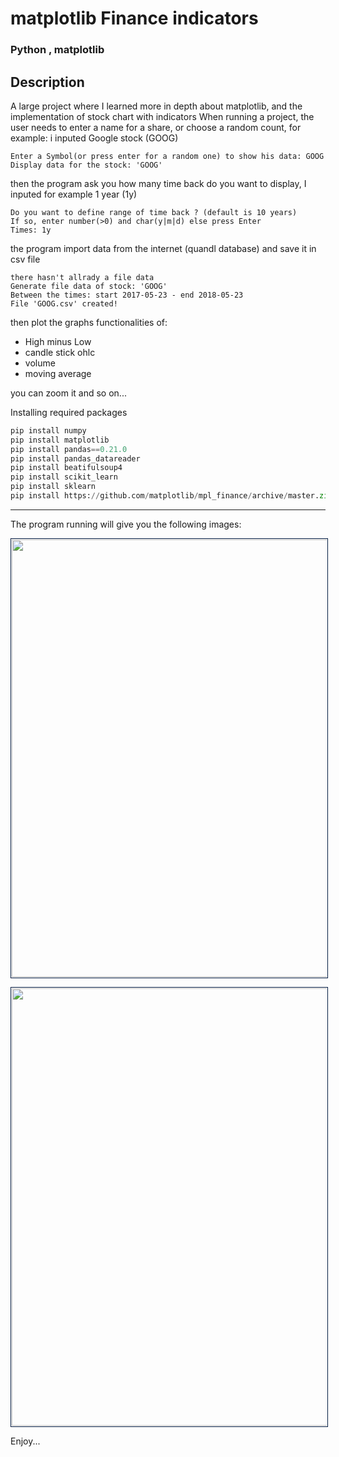 # matplotlib Finance indicators

### Python , matplotlib

## Description

A large project where I learned more in depth about matplotlib, and the implementation of stock chart with indicators
When running a project, the user needs to enter a name for a share, or choose a random count, for example: i inputed Google stock (GOOG)

```
Enter a Symbol(or press enter for a random one) to show his data: GOOG
Display data for the stock: 'GOOG'
```

then the program ask you how many time back do you want to display, I inputed for example 1 year (1y)

```
Do you want to define range of time back ? (default is 10 years)
If so, enter number(>0) and char(y|m|d) else press Enter
Times: 1y
```

the program import data from the internet (quandl database) and save it in csv file 

```
there hasn't allrady a file data
Generate file data of stock: 'GOOG'
Between the times: start 2017-05-23 - end 2018-05-23
File 'GOOG.csv' created!
```

then plot the graphs functionalities of:
+  High minus Low
+  candle stick ohlc
+  volume
+  moving average 

you can zoom it and so on... 



Installing required packages

```python
pip install numpy 
pip install matplotlib
pip install pandas==0.21.0
pip install pandas_datareader
pip install beatifulsoup4
pip install scikit_learn
pip install sklearn
pip install https://github.com/matplotlib/mpl_finance/archive/master.zip
```

___

The program running will give you the following images:

<div width=100%>
<img src="https://profile.fcdn.co.il/images2/0__05b05c7b60c56d.jpg" width="700" style="padding:1px;
                   border:1px solid #021a40; 
                  display: block;
                  margin-left: auto;
                  margin-right: auto "> 

<img src="https://profile.fcdn.co.il/images2/0__05b05c7d263198.jpg" width="700" style="padding:1px;
                   border:1px solid #021a40; 
                  display: block;
                  margin-left: auto;
                  margin-right: auto "> 
</div>


Enjoy...
